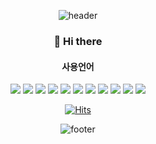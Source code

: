 
<div align=center>
  
![header](https://capsule-render.vercel.app/api?text=Kyoungwon&Kang!&fontSize=70&reversal=true&color=auto&animation=fadeIn&fontColor=d6ace6)
  
 ### 👋 Hi there
  
 
 #### 사용언어
  <img src="https://img.shields.io/badge/react%20-%2320232a.svg?&style=flat-square&logo=react&logoColor=%2361DAFB"/>
   <img src="https://img.shields.io/badge/nginx%20-%23009639.svg?&style=flat-square&logo=nginx&logoColor=white"/>
  <img src="https://img.shields.io/badge/HTML5-E34F26?style=flat-square&logo=HTML5&logoColor=white" /> 
  <img src="https://img.shields.io/badge/CSS3-1572B6?style=flat-square&logo=CSS3&logoColor=white" /> 
  <img src="https://img.shields.io/badge/JavaScript-F7DF1E?style=flat-square&logo=JavaScript&logoColor=white" /> <img src="https://img.shields.io/badge/TypeScript-3178C6?style=flat-square&logo=TypeScript&logoColor=white" /> 
  <img src="https://img.shields.io/badge/Node.js-339933?style=flat-square&logo=Node.js&logoColor=white" /> 
  <img src="https://img.shields.io/badge/Express-000000?style=flat-square&logo=Express&logoColor=blank" /> 
  <img src="https://img.shields.io/badge/MySQL-4479A1?style=flat-square&logo=MySQL&logoColor=white" /> 
  <img src="https://img.shields.io/badge/MongoDB-47A248?style=flat-square&logo=MongoDB&logoColor=white" />
  <img src="https://img.shields.io/badge/JSON%20Web%20Tokens-000000?style=flat-square&logo=JSON%20Web%20Tokens&logoColor=white" /> 


 
  
[![Hits](https://hits.seeyoufarm.com/api/count/incr/badge.svg?url=https%3A%2F%2Fgithub.com%2Fkkwondev&count_bg=%2379C83D&title_bg=%23555555&icon=&icon_color=%23E7E7E7&title=hits&edge_flat=false)](https://hits.seeyoufarm.com)  

![footer](https://capsule-render.vercel.app/api?section=footer&color=auto)
  
</div>
